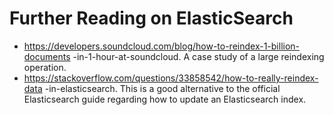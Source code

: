 # Further Reading on ElasticSearch

* https://developers.soundcloud.com/blog/how-to-reindex-1-billion-documents -in-1-hour-at-soundcloud. A case study of a large reindexing operation.
* https://stackoverflow.com/questions/33858542/how-to-really-reindex-data -in-elasticsearch. This is a good alternative to the official Elasticsearch guide regarding how to update an Elasticsearch index.
